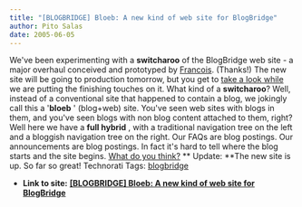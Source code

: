 ```yaml
---
title: "[BLOGBRIDGE] Bloeb: A new kind of web site for BlogBridge"
author: Pito Salas
date: 2005-06-05
---
```


We've been experimenting with a **switcharoo** of the BlogBridge web site - a
major overhaul conceived and prototyped by
[Francois](<http://www.emergencemarketing.com/>). (Thanks!) The new site will
be going to production tomorrow, but you get to [take a look
while](<http://www.blogbridge.com>) we are putting the finishing touches on
it. What kind of a **switcharoo**? Well, instead of a conventional site that
happened to contain a blog, we jokingly call this a '**bloeb** ' (blog+web)
site.  You've seen web sites with blogs in them, and you've seen blogs with
non blog content attached to them, right? Well here we have a **full hybrid**
, with a traditional navigation tree on the left and a bloggish navigation
tree on the right. Our FAQs are blog postings. Our announcements are blog
postings. In fact it's hard to tell where the blog starts and the site begins.
[What do you think?](<http://www.blogbridge.com>) ** Update: **The new site is
up. So far so great! Technorati Tags:
[blogbridge](<http://technorati.com/tag/blogbridge>)


* **Link to site:** **[[BLOGBRIDGE] Bloeb: A new kind of web site for BlogBridge](None)**

